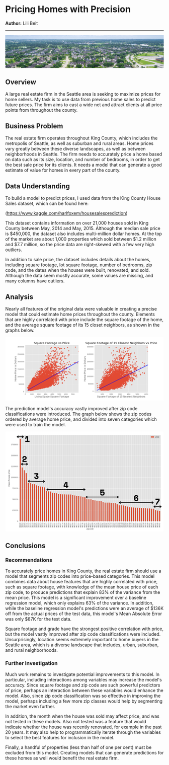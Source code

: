 # Pricing Homes with Precision

**Author:** Lili Beit
***

![Aerial view of a suburban neighborhood](images/Aerial-view-of-a-suburban-neighborhood_slice.png)

## Overview
A large real estate firm in the Seattle area is seeking to maximize prices for home sellers. My task is to use data from previous home sales to predict future prices.  The firm aims to cast a wide net and attract clients at all price points from throughout the county.

## Business Problem
The real estate firm operates throughout King County, which includes the metropolis of Seattle, as well as suburban and rural areas.  Home prices vary greatly between these diverse landscapes, as well as between neighborhoods in Seattle.  The firm needs to accurately price a home based on data such as its size, location, and number of bedrooms, in order to get the best sale price for its clients.  It needs a model that can generate a good estimate of value for homes in every part of the county.

## Data Understanding
To build a model to predict prices, I used data from the King County House Sales dataset, which can be found here:

(https://www.kaggle.com/harlfoxem/housesalesprediction)

This dataset contains information on over 21,000 houses sold in King County between May, 2014 and May, 2015. Although the median sale price is $450,000, the dataset also includes multi-million dollar homes. At the top of the market are about 1,000 properties which sold between $1.2 million and $7.7 million, so the price data are right-skewed with a few very high outliers.

In addition to sale price, the dataset includes details about the homes, including square footage, lot square footage, number of bedrooms, zip code, and the dates when the houses were built, renovated, and sold. Although the data seem mostly accurate, some values are missing, and many columns have outliers.

## Analysis

Nearly all features of the original data were valuable in creating a precise model that could estimate home prices throughout the county.  Elements that are highly correlated with price include the square footage of the home, and the average square footage of its 15 closet neighbors, as shown in the graphs below.

![2 linear regression plots.  The first shows the correlation between living space square footage and price.  The second shows the correlation between the average square footage of a home's 15 nearest neighbors and its price.](images/regplots.png)

The prediction model's accuracy vastly improved after zip code classifications were introduced.  The graph below shows the zip codes ordered by average home price, and divided into seven categories which were used to train the model.

![Bar graph of 70 zip codes ordered by mean price.  Zips are divided into seven price-based categories.](images/Zip-classifications.png)

## Conclusions

### Recommendations

To accurately price homes in King County, the real estate firm should use a model that segments zip codes into price-based categories. This model combines data about house features that are highly correlated with price, such as square footage, with knowledge of the mean house price of each zip code, to produce predictions that explain 83% of the variance from the mean price. This model is a significant improvement over a baseline regression model, which only explains 63% of the variance. In addition, while the baseline regression model's predictions were an average of $136K off from the actual prices of the test data, this model's Mean Absolute Error was only $87K for the test data.

Square footage and grade have the strongest positive correlation with price, but the model vastly improved after zip code classifications were included. Unsurprisingly, location seems extremely important to home buyers in the Seattle area, which is a diverse landscape that includes, urban, suburban, and rural neighborhoods.

### Further Investigation

Much work remains to investigate potential improvements to this model. In particular, including interactions among variables may increase the model's accuracy. Since square footage and zip code are such powerful predictors of price, perhaps an interaction between these variables would enhance the model. Also, since zip code classification was so effective in improving the model, perhaps including a few more zip classes would help by segmenting the market even further.

In addition, the month when the house was sold may affect price, and was not tested in these models. Also not tested was a feature that would indicate whether the house was recently renovated, for example in the past 20 years. It may also help to programmatically iterate through the variables to select the best features for inclusion in the model.

Finally, a handful of properties (less than half of one per cent) must be excluded from this model. Creating models that can generate predictions for these homes as well would benefit the real estate firm.